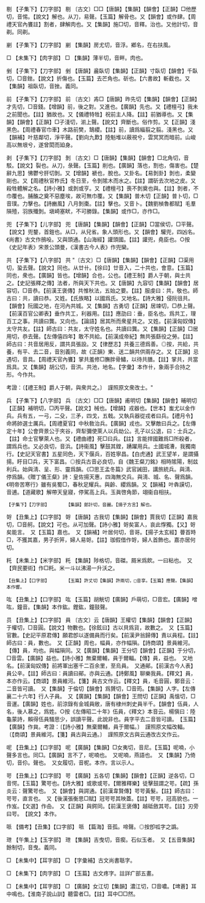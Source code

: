 <!-- { "loadSidebar": true } -->
剔	【子集下】【刀字部】	剔	〔古文〕□□【唐韻】【集韻】【韻會】【正韻】□他歷切，音惕。【說文】解也。从刀，易聲。【玉篇】解骨也。又【韻會】或作肆。【周禮天官內饔註】割者，肆解肉也。又【集韻】施□切，音釋。治也。又他計切，音剃。同剃。

剻	【子集下】【刀字部】	剻	【集韻】房尤切，音浮。鄕名，在右扶風。

□	【未集下】【肉字部】	□	【集韻】薄半切，音畔。肉也。

剉	【子集下】【刀字部】	剉	【唐韻】麄臥切【集韻】【正韻】寸臥切【韻會】千臥切，□音銼。【說文】折傷也。【玉篇】去芒角也。斫也。【六書故】斬截也。又【集韻】祖臥切，音挫。義同。

前	【子集下】【刀字部】	前	〔古文〕歬□【唐韻】昨先切【集韻】【韻會】【正韻】才先切，□音錢。【增韻】前，後之對。又進也。【廣韻】先也。又【禮檀弓】我未之前聞也。【註】猶故也。又【儀禮特牲】祝前主人降。【註】前猶導也。又【集韻】【韻會】【正韻】□子淺切，湔上聲。【說文】齊斷也。俗作剪。又【正韻】淺黑色。【周禮春官巾車】木路前樊，鵠纓。【註】前，讀爲緇翦之翦。淺黑也。又【韻補】叶慈鄰切，淨平聲。【劉向九歎】陸魁堆以蔽視兮，雲冥冥而暗前。山峻高以無垠兮，遂曾閎而廹身。

剥	【子集下】【刀字部】	剝	〔古文〕□【唐韻】【集韻】【韻會】□北角切，音駁。【說文】裂也。从刀，彔聲。【玉篇】削也。【廣韻】落也，割也，傷害也。【楚辭九思】怫鬱兮肝切剝。又【增韻】褫也，脫也。又卦名。【易剝卦】剝也，柔變剛也。又【周禮秋官柞氏】冬日至，令剝隂木而水之。【註】謂斫去次地之皮。又殺牲體解之名。【詩小雅】或剝或亨。又【禮檀弓】喪不剝奠也與。【註】剝者，不巾覆也。脯醢之奠不惡塵埃，故可無巾覆。又【集韻】普木切【正韻】普卜切，□音璞。力擊也。【詩豳風】八月剝棗。【註】擊也。又音卜。【魏劉楨魯都賦】毛羣隕殪，羽族殲剝。塡崎塞畎，不可勝錄。【集韻】或作□，亦作□。

兜	【子集下】【儿字部】	兜	【唐韻】【集韻】【韻會】【正韻】□當侯切，□平聲。【說文】兜鍪，首鎧也。从□，从兒省。象人頭形也。又【韻會】驩兜，四凶名。《尚書》古文作鴅吺。又與頭通。【山海經】讙頭國。【註】讙兜，堯臣也。○按《史記年表》宋景公頭曼，《漢書古今人表》作兜欒。

共	【子集下】【八字部】	共	"〔古文〕□【唐韻】【集韻】【韻會】【正韻】□渠用切，蛩去聲。【說文】同也。从廿卄。【徐曰】廿音入，二十共也，會意。【玉篇】同也，衆也。【廣韻】皆也。【增韻】合也，公也。【禮王制】爵人于朝，與士共之。【史記張釋之傳】法者，所與天下共也。又【唐韻】九容切【集韻】【韻會】居容切，□音恭。【前漢王褒傳】共惟秋法，五始之要。【註】服虔曰：共，敬也。師古曰：共，讀曰恭。又姓。【氏族略】以國爲氏。又地名。【詩大雅】侵阮徂共。【韻會】阮國之地，在河內共城。又【集韻】古勇切【正韻】居竦切，□恭上聲。【前漢百官公卿表】垂作共工，利器用。【註】應劭曰：垂，臣名也。爲共工，理百工之事。共讀曰龔。又向也。【論語】居其所而衆星共之。又姓。【前漢匈奴傳】太守共友。【註】師古曰：共友，太守姓名也。共讀曰龔。又【集韻】【正韻】□居用切，恭去聲。【左傳僖四年】敢不共給。【前漢成帝紀】無共張繇役之勞。【註】師古曰：共音居用反，謂共具張設。又【律歷志】共養三德爲善。◎按，共給，共養，有平、去二音，音別義同，故《正韻》東、送二韻共供兩存之。又【正韻】忌遇切，音具。【周禮天官內饔】掌共羞修□膴胖骨鱐，以待共膳。【註】掌共，共當爲具。又【集韻】胡公切，音洪。共池，地名。【字彙】本作卄，象兩手合持之形。今作共。

考證：〔【禮王制】爵人于朝，與衆共之。〕　謹照原文衆改士。"

兵	【子集下】【八字部】	兵	〔古文〕□□【唐韻】甫明切【集韻】【韻會】晡明切【正韻】補明切，□丙平聲。【說文】械也。【增韻】戎器也。【世本】蚩尤以金作兵。兵有五，一弓，二殳，三矛，四戈，五戟。又執兵器從戎者曰兵。【禮月令】命將帥選士厲兵。【周禮夏官】中秋敎治兵。【廣韻】戎也。又擊敵曰兵之。【左傳定十年】公會齊景公于夾谷，齊犁彌使萊人以兵劫公。孔子以公退，曰：士兵之。【註】命士官擊萊人也。又【禮曲禮】死□曰兵。【註】言能捍國難爲□所殺者，謂爲兵也。又必良切，音浜。【詩衞風】擊鼓其鏜，踴躍用兵。土國城漕，我獨南行。【史記天官書】五星同色，天下偃兵，百姓寧昌。【白虎通】武王望羊，是謂攝揚。盱目□兵，天下富昌。◎按兵古音必良切，自《魏王粲刀銘》相時隂陽，制兹利兵。始與淸、呈、形、靈爲韻。《□思王孟冬篇》武官誡田，講旅統兵。與淸、停爲韻。《贈丁儀王粲》詩：皇佐揚天惠，四海無交兵。與淸、城、名、聲爲韻。《明帝苦寒行》雖有吳蜀□，春秋足耀兵。與齡、纓爲韻。又【韻補】叶犇謨切，音逋。【道藏歌】解帶天皇寢，停駕高上兵。玉眞啓角節，翊衞自相扶。

	【子集下】【刀字部】		【集韻】郞計切，音麗。【揚子方言】解也。

哿	【丑集上】【口字部】	哿	【唐韻】古我切【集韻】【韻會】賈我切【正韻】嘉我切，□音舸。【說文】可也。从可加聲。【詩小雅】哿矣富人，哀此惸獨。【又】哿矣能言。　又【玉篇】嘉也。　又【韻補】叶居何切，音哥。【揚子太玄經】瞢首時□，不獲其嘉，男子折笄，婦人易哿。【註】珈假借作哿，婦人首飾也。嘉亦居何切。

籷	【未集上】【米字部】	籷	【集韻】陟格切，音磔。屑米爲飮。一曰粘也。　又【齊民要術】作□籷。米一斗以沸湯一升沃之。

	【丑集上】【口字部】		【玉篇】許丈切【集韻】許兩切，□音享。【玉篇】應聲。【集韻】本作響。

吰	【丑集上】【口字部】	吰	【玉篇】胡觥切【廣韻】戶萌切，□音宏。【廣韻】噌吰，鐘音。【集韻】本作鈜。鏗鈜，鐘鼓聲。

员	【丑集上】【口字部】	員	〔古文〕云【唐韻】王權切【集韻】【韻會】【正韻】于權切，□音圓。【說文】物數也。【徐鉉曰】古以貝爲貨，故數之。　又【玉篇】官數。【史記平原君傳】願君卽以遂備員而行矣。【前漢尹翁歸傳】責以員程。【註】師古曰：員，數也。　又【正韻】周也，幅員，亦作幅隕。【詩商頌】景員維河。【傳】員，均也。與幅隕同。又【廣韻】【集韻】王分切【韻會】【正韻】于分切，□音雲。【廣韻】益也。【詩小雅】無棄爾輔，員于爾輻。【傳】員，益也。　又地名。【前漢匈奴傳】前將軍出塞千二百余里，至烏員。　又通鄖。【前漢古今人表】員公辛。【註】師古曰：員讀曰鄖。亦與云通。【詩鄭風】聊樂我員。【釋文】員，本亦作云。【商頌】景員維河。【箋】員古文作云。【釋文】員，毛音圓，鄭音云：二音皆可讀。　又【集韻】于倫切【韻會】爲贇切，□音筠。【集韻】人字。【左傳襄二十六年】行人子員。　又【廣韻】【集韻】【韻會】王問切【正韻】禹慍切，□音運。【廣韻】姓也，前涼錄有金城員敞，唐有棣州刺史員半千。【韻會】伍員，人名，後人慕之，爲姓。○按《左傳昭二十年》伍員，《釋文》本音云。楊愼曰：陸龜蒙詩，賴得伍員騷思少，誤讀平聲。此說非也。員字平去二音皆可讀。　【玉篇】【廣韻】作貟。考證：〔【詩小雅】無棄爾輔，員于爾幅。〕　謹照原文幅改輻。 〔【商頌】景員維河。【箋】員古與云通。〕　謹照原文古與云通改古文作云。 

呢	【丑集上】【口字部】	呢	【廣韻】【集韻】□女夷切，音尼。【玉篇】呢喃，小聲多言也。同□。【廣韻】言不了，呢喃也。　又呢喃，燕語也。　又【集韻】乃倚切，音伱。聲也。　又女履切，音柅。本作。言以示人。

咢	【丑集上】【口字部】	咢	【廣韻】五各切【集韻】【韻會】【正韻】逆各切，□音愕。【玉篇】驚咢也。【詩大雅】或歌或咢。【爾雅釋樂】徒擊鼓謂之咢。【疏】孫炎云：聲驚咢也。　又【韻會】與諤通。【前漢韋賢傳】咢咢黃髮。【註】師古曰：咢咢，直言也。　又【後漢張衡思□賦】冠咢咢其映蓋。【註】咢咢，冠高貌也。一作岌。【文選】作喦。　又【正韻】與鍔同。【前漢王褒傳】越砥斂其咢。【註】刃旁曰咢。　【說文】本作。

哌	【備考】【丑集】【口字部】	哌	【篇海】音孤。啼聲。◎按卽呱字之譌。

玴	【午集上】【玉字部】	玴	【集韻】吉曳切，音瘈。石似玉者。　又【五音集韻】餘制切，音曳。義同。

□	【未集中】【耳字部】	□	【字彙補】古文尚書聒字。

□	【未集下】【肉字部】	□	【玉篇】古文疼字。註詳疒部五畫。

□	【未集中】【耳字部】	□	【廣韻】女江切【集韻】濃江切，□音噥。【埤蒼】耳中鳴也。【淮南子說山訓】聽雷者□。【註】耳中□□然。

